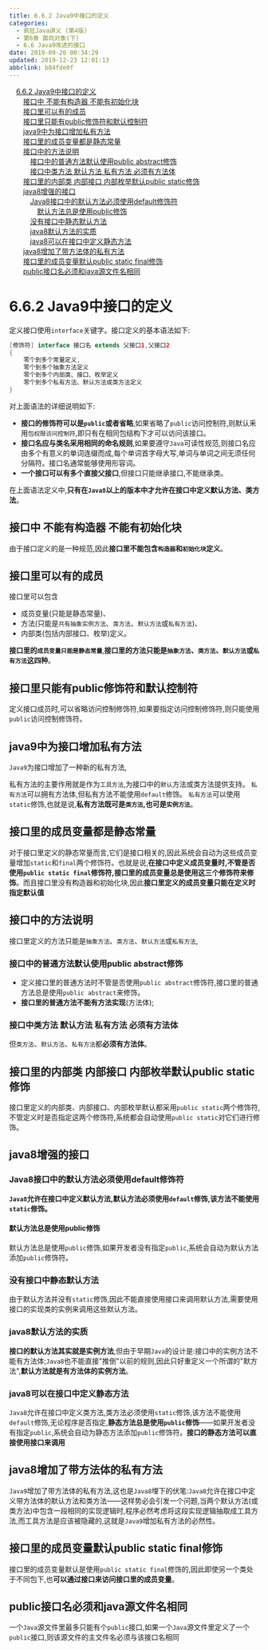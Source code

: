 ```yaml
---
title: 6.6.2 Java9中接口的定义
categories: 
  - 疯狂Java讲义 (第4版)
  - 第6章 面向对象(下)
  - 6.6 Java9改进的接口
date: 2019-09-26 00:34:29
updated: 2019-12-23 12:01:13
abbrlink: b84fde0f
---
```

<div id='my_toc'><a href="/JavaReadingNotes/b84fde0f/#6-6-2-Java9中接口的定义" class="header_1">6.6.2 Java9中接口的定义</a>&nbsp;<br><a href="/JavaReadingNotes/b84fde0f/#接口中-不能有构造器-不能有初始化块" class="header_2">接口中 不能有构造器 不能有初始化块</a>&nbsp;<br><a href="/JavaReadingNotes/b84fde0f/#接口里可以有的成员" class="header_2">接口里可以有的成员</a>&nbsp;<br><a href="/JavaReadingNotes/b84fde0f/#接口里只能有public修饰符和默认控制符" class="header_2">接口里只能有public修饰符和默认控制符</a>&nbsp;<br><a href="/JavaReadingNotes/b84fde0f/#java9中为接口增加私有方法" class="header_2">java9中为接口增加私有方法</a>&nbsp;<br><a href="/JavaReadingNotes/b84fde0f/#接口里的成员变量都是静态常量" class="header_2">接口里的成员变量都是静态常量</a>&nbsp;<br><a href="/JavaReadingNotes/b84fde0f/#接口中的方法说明" class="header_2">接口中的方法说明</a>&nbsp;<br><a href="/JavaReadingNotes/b84fde0f/#接口中的普通方法默认使用public-abstract修饰" class="header_3">接口中的普通方法默认使用public abstract修饰</a>&nbsp;<br><a href="/JavaReadingNotes/b84fde0f/#接口中类方法-默认方法-私有方法-必须有方法体" class="header_3">接口中类方法 默认方法 私有方法 必须有方法体</a>&nbsp;<br><a href="/JavaReadingNotes/b84fde0f/#接口里的内部类-内部接口-内部枚举默认public-static修饰" class="header_2">接口里的内部类 内部接口 内部枚举默认public static修饰</a>&nbsp;<br><a href="/JavaReadingNotes/b84fde0f/#java8增强的接口" class="header_2">java8增强的接口</a>&nbsp;<br><a href="/JavaReadingNotes/b84fde0f/#Java8接口中的默认方法必须使用default修饰符" class="header_3">Java8接口中的默认方法必须使用default修饰符</a>&nbsp;<br><a href="/JavaReadingNotes/b84fde0f/#默认方法总是使用public修饰" class="header_4">默认方法总是使用public修饰</a>&nbsp;<br><a href="/JavaReadingNotes/b84fde0f/#没有接口中静态默认方法" class="header_3">没有接口中静态默认方法</a>&nbsp;<br><a href="/JavaReadingNotes/b84fde0f/#java8默认方法的实质" class="header_3">java8默认方法的实质</a>&nbsp;<br><a href="/JavaReadingNotes/b84fde0f/#java8可以在接口中定义静态方法" class="header_3">java8可以在接口中定义静态方法</a>&nbsp;<br><a href="/JavaReadingNotes/b84fde0f/#java8增加了带方法体的私有方法" class="header_2">java8增加了带方法体的私有方法</a>&nbsp;<br><a href="/JavaReadingNotes/b84fde0f/#接口里的成员变量默认public-static-final修饰" class="header_2">接口里的成员变量默认public static final修饰</a>&nbsp;<br><a href="/JavaReadingNotes/b84fde0f/#public接口名必须和java源文件名相同" class="header_2">public接口名必须和java源文件名相同</a>&nbsp;<br></div>
<style>.header_1{margin-left: 1em;}.header_2{margin-left: 2em;}.header_3{margin-left: 3em;}.header_4{margin-left: 4em;}.header_5{margin-left: 5em;}.header_6{margin-left: 6em;}</style>
<!--more-->
<script>if (navigator.platform.search('arm')==-1){document.getElementById('my_toc').style.display = 'none';}var e,p = document.getElementsByTagName('p');while (p.length>0) {e = p[0];e.parentElement.removeChild(e);}</script>

<!--end-->
<!--SSTStart-->
# 6.6.2 Java9中接口的定义 #
定义接口使用`interface`关键字。接口定义的基本语法如下:
```java
[修饰符] interface 接口名 extends 父接口1,父接口2
{
    零个到多个常量定义,
    零个到多个抽象方法定义
    零个到多个内部类、接口、枚举定义
    零个到多个私有方法、默认方法或类方法定义
}
```
对上面语法的详细说明如下:
- **接口的修饰符可以是`public`或者省略**,如果省略了`public`访问控制符,则默认釆用`包权限访问控制符`,即只有在相同包结构下才可以访问该接口。
- **接口名应与类名采用相同的命名规则**,如果要遵守`Java`可读性规范,则接口名应由多个有意义的单词连缀而成,每个单词首字母大写,单词与单词之间无须任何分隔符。接口名通常能够使用形容词。
- **一个接口可以有多个直接父接口**,但接口只能继承接口,不能继承类。

在上面语法定义中,**只有在`Java8`以上的版本中才允许在接口中定义默认方法、类方法**。
## 接口中 不能有构造器 不能有初始化块 ##
由于接口定义的是一种规范,因此**接口里不能包含`构造器`和`初始化块`定义**。
## 接口里可以有的成员 ##
接口里可以包含
- 成员变量(只能是静态常量)、
- 方法(只能是`共有抽象实例方法`、`类方法`、`默认方法`或`私有方法`)、
- 内部类(包括内部接口、枚举)定义。

**接口里的`成员变量只能是静态常量`**,**接口里的方法只能是`抽象方法`、`类方法`、`默认方法`或`私有方法`这四种**。

## 接口里只能有public修饰符和默认控制符 ##
定义接口成员时,可以省略访问控制修饰符,如果要指定访问控制修饰符,则只能使用`public`访问控制修饰符。
## java9中为接口增加私有方法 ##
`Java9`为接口增加了一种新的私有方法,

私有方法的主要作用就是作为`工具方法`,为接口中的`默认`方法或类方法提供支持。
`私有方法`可以拥有方法体,但私有方法不能使用`default`修饰。
`私有方法`可以使用`static`修饰,也就是说,**私有方法既可是`类方法`,也可是`实例方法`**。
## 接口里的成员变量都是静态常量 ##
对于接口里定义的静态常量而言,它们是接口相关的,因此系统会自动为这些成员变量增加`static`和`final`两个修饰符。也就是说,**在接口中定义成员变量时,不管是否使用`public static final`修饰符,接口里的成员变量总是使用这三个修饰符来修饰**。而且接口里没有构造器和初始化块,因此**接口里定义的成员变量只能在定义时指定默认值**
## 接口中的方法说明 ##
接口里定义的方法只能是`抽象方法`、`类方法`、`默认方法`或`私有方法`,
### 接口中的普通方法默认使用public abstract修饰 ###
- 定义接口里的普通方法时不管是否使用`public abstract`修饰符,接口里的普通方法总是使用`public abstract`来修饰。
- **接口里的普通方法不能有方法实现**(方法体);

### 接口中类方法 默认方法 私有方法 必须有方法体 ###
但`类方法`、`默认方法`、`私有方法`都**必须有方法体**。
## 接口里的内部类 内部接口 内部枚举默认public static修饰 ##
接口里定义的内部类、内部接口、内部枚举默认都采用`public static`两个修饰符,不管定义时是否指定这两个修饰符,系统都会自动使用`public static`对它们进行修饰。

## java8增强的接口 ##
### Java8接口中的默认方法必须使用default修饰符 ###
**`Java8`允许在接口中定义默认方法,默认方法必须使用`default`修饰,该方法不能使用`static`修饰。**
#### 默认方法总是使用public修饰 ####
默认方法总是使用`public`修饰,如果开发者没有指定`public`,系统会自动为默认方法添加`public`修饰符。
### 没有接口中静态默认方法 ###
由于默认方法并没有`static`修饰,因此不能直接使用接口来调用默认方法,需要使用接口的实现类的实例来调用这些默认方法。
### java8默认方法的实质 ###
**接口的默认方法其实就是实例方法**,但由于早期`Java`的设计是:接口中的实例方法不能有方法体;`Java8`也不能直接"推倒"以前的规则,因此只好重定义一个所谓的"默方法",**默认方法就是有方法体的实例方法**。
### java8可以在接口中定义静态方法 ###
`Java8`允许在接口中定义类方法,类方法必须使用`static`修饰,该方法不能使用`default`修饰,无论程序是否指定,**静态方法总是使用`public`修饰**——如果开发者没有指定`public`,系统会自动为静态方法添加`public`修饰符。**接口的静态方法可以直接使用接口来调用**
## java8增加了带方法体的私有方法 ##
`Java9`增加了带方法体的私有方法,这也是`Java8`埋下的伏笔:`Java8`允许在接口中定义带方法体的默认方法和类方法——这样势必会引发一个问题,当两个默认方法(或类方法)中包含一段相同的实现逻辑时,程序必然考虑将这段实现逻辑抽取成工具方法,而工具方法是应该被隐藏的,这就是`Java9`增加私有方法的必然性。

## 接口里的成员变量默认public static final修饰 ##
接口里的成员变量默认是使用`public static final`修饰的,因此即使另一个类处于不同包下,也**可以通过接口来访问接口里的成员变量**。
## public接口名必须和java源文件名相同 ##
一个`Java`源文件里最多只能有个`public`接口,如果一个`Java`源文件里定义了一个`public`接口,则该源文件的主文件名必须与该接口名相同
<!--SSTStop-->

